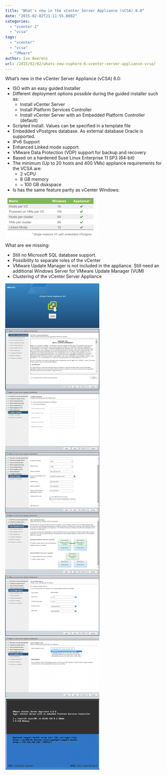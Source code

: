 ```yaml
---
title: "What's new in the vCenter Server Appliance (vCSA) 6.0"
date: "2015-02-02T21:11:55.000Z"
categories: 
  - "vcenter-2"
  - "vcsa"
tags: 
  - "vcenter"
  - "vcsa"
  - "VMware"
author: Ivo Beerens
url: /2015/02/02/whats-new-vsphere-6-vcenter-server-appliance-vcsa/
---
```


What’s new in the vCenter Server Appliance (vCSA) 6.0:
- ISO with an easy guided Installer
- Different deployment options possible during the guided installer such as:
    - Install vCenter Server
    - Install Platform Services Controller
    - Install vCenter Server with an Embedded Platform Controller (default)
- Scripted install. Values can be specified in a template file
- Embedded vPostgres database. As external database Oracle is supported.
- IPv6 Support
- Enhanced Linked mode support
- VMware Data Protection (VDP) support for backup and recovery
- Based on a hardened Suse Linux Enterprise 11 SP3 (64-bit)
- The minimum (Up to 20 hosts and 400 VMs) appliance requirements for the VCSA are:
    - 2 vCPU
    - 8 GB memory
    - ~ 100 GB diskspace
- Is has the same feature parity as vCenter Windows:

[![scalability](images/scalability-300x128.png)](images/scalability.png)

What are we missing:

- Still no Microsoft SQL database support.
- Possibility to separate roles of the vCenter
- VMware Update Manager is not included in the appliance. Still need an additional Windows Server for VMware Update Manager (VUM)
- Clustering of the vCenter Server Appliance

[![2015-02-02_11h45_45](images/2015-02-02_11h45_45-300x142.png)](images/2015-02-02_11h45_45.png) [![2015-02-02_11h46_18](images/2015-02-02_11h46_18-300x192.png)](images/2015-02-02_11h46_18.png) [![database](images/database-300x193.png)](images/database.png) [![IP](images/IP-300x193.png)](images/IP.png) [![psc](images/psc-300x193.png)](images/psc.png) [![single](images/single-300x193.png)](images/single.png) [![size](images/size-300x192.png)](images/size.png) [![vcsa console](images/vcsa-console-300x228.png)](images/vcsa-console.png)
